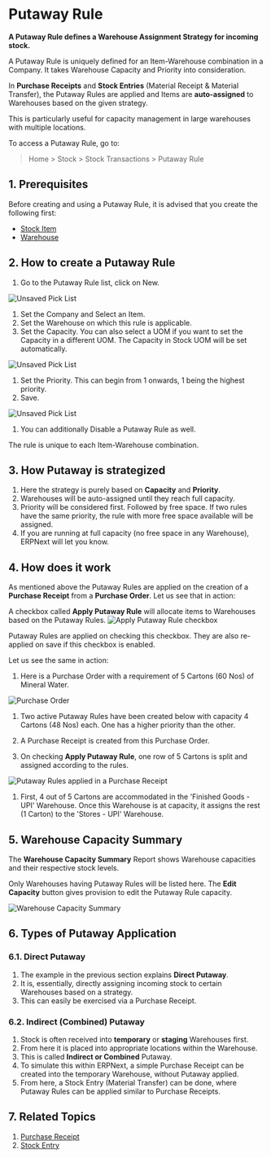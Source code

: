 # Putaway Rule

**A Putaway Rule defines a Warehouse Assignment Strategy for incoming stock.**

A Putaway Rule is uniquely defined for an Item-Warehouse combination in a Company. It takes Warehouse Capacity and Priority into consideration.

In **Purchase Receipts** and **Stock Entries** (Material Receipt & Material Transfer), the Putaway Rules are applied and Items are **auto-assigned** to Warehouses based on the given strategy.

This is particularly useful for capacity management in large warehouses with multiple locations.

To access a Putaway Rule, go to:

> Home > Stock > Stock Transactions > Putaway Rule
## 1. Prerequisites

Before creating and using a Putaway Rule, it is advised that you create the following first:

- [Stock Item](/docs/user/manual/en/stock/item)
- [Warehouse](/docs/user/manual/en/stock/warehouse)

## 2. How to create a Putaway Rule

1. Go to the Putaway Rule list, click on New.
 <img class='screenshot' alt='Unsaved Pick List' src='{{docs_base_url}}/assets/img/stock/unsaved-putaway-rule.png'>

1. Set the Company and Select an Item.
1. Set the Warehouse on which this rule is applicable.
1. Set the Capacity. You can also select a UOM if you want to set the Capacity in a different UOM. The Capacity in Stock UOM will be set automatically.
 <img class='screenshot' alt='Unsaved Pick List' src='{{docs_base_url}}/assets/img/stock/multi-uom-putaway-rule.png'>

1. Set the Priority. This can begin from 1 onwards, 1 being the highest priority.
1. Save.
 <img class='screenshot' alt='Unsaved Pick List' src='{{docs_base_url}}/assets/img/stock/saved-putaway-rule.png'>

1. You can additionally Disable a Putaway Rule as well.

The rule is unique to each Item-Warehouse combination.

## 3. How Putaway is strategized
1. Here the strategy is purely based on **Capacity** and **Priority**.
1. Warehouses will be auto-assigned until they reach full capacity.
1. Priority will be considered first. Followed by free space. If two rules have the same priority, the rule with more free space available will be assigned.
1. If you are running at full capacity (no free space in any Warehouse), ERPNext will let you know.


## 4. How does it work

As mentioned above the Putaway Rules are applied on the creation of a **Purchase Receipt** from a **Purchase Order**. Let us see that in action:

A checkbox called **Apply Putaway Rule** will allocate items to Warehouses based on the Putaway Rules.
 <img class='screenshot' alt='Apply Putaway Rule checkbox' src='{{docs_base_url}}/assets/img/stock/apply-putaway-rule.png'>

Putaway Rules are applied on checking this checkbox. They are also re-applied on save if this checkbox is enabled.

Let us see the same in action:

1. Here is a Purchase Order with a requirement of 5 Cartons (60 Nos) of Mineral Water.
 <img class='screenshot' alt='Purchase Order' src='{{docs_base_url}}/assets/img/stock/po-putaway-demo.png'>

1. Two active Putaway Rules have been created below with capacity 4 Cartons (48 Nos) each. One has a higher priority than the other.

1. A Purchase Receipt is created from this Purchase Order.

1. On checking **Apply Putaway Rule**, one row of 5 Cartons is split and assigned according to the rules.
 <img class='screenshot' alt='Putaway Rules applied in a Purchase Receipt' src='{{docs_base_url}}/assets/img/stock/pr-putaway-apply.gif'>

1. First, 4 out of 5 Cartons are accommodated in the 'Finished Goods - UPI' Warehouse. Once this Warehouse is at capacity, it assigns the rest (1 Carton) to the 'Stores - UPI' Warehouse.

## 5. Warehouse Capacity Summary

The **Warehouse Capacity Summary** Report shows Warehouse capacities and their respective stock levels.

Only Warehouses having Putaway Rules will be listed here. The **Edit Capacity** button gives provision to edit the Putaway Rule capacity.

 <img class='screenshot' alt='Warehouse Capacity Summary' src='{{docs_base_url}}/assets/img/stock/warehouse-capacity-summary.png'>


## 6. Types of Putaway Application

### 6.1. Direct Putaway

1. The example in the previous section explains **Direct Putaway**.
1. It is, essentially, directly assigning incoming stock to certain Warehouses based on a strategy.
1. This can easily be exercised via a Purchase Receipt.

### 6.2. Indirect (Combined) Putaway

1. Stock is often received into **temporary** or **staging** Warehouses first.
1. From here it is placed into appropriate locations within the Warehouse.
1. This is called **Indirect or Combined** Putaway.
1. To simulate this within ERPNext, a simple Purchase Receipt can be created into the temporary Warehouse, without Putaway applied.
1. From here, a Stock Entry (Material Transfer) can be done, where Putaway Rules can be applied similar to Purchase Receipts.

## 7. Related Topics

1. [Purchase Receipt](/docs/user/manual/en/stock/purchase-receipt)
1. [Stock Entry](/docs/user/manual/en/stock/stock-entry)
